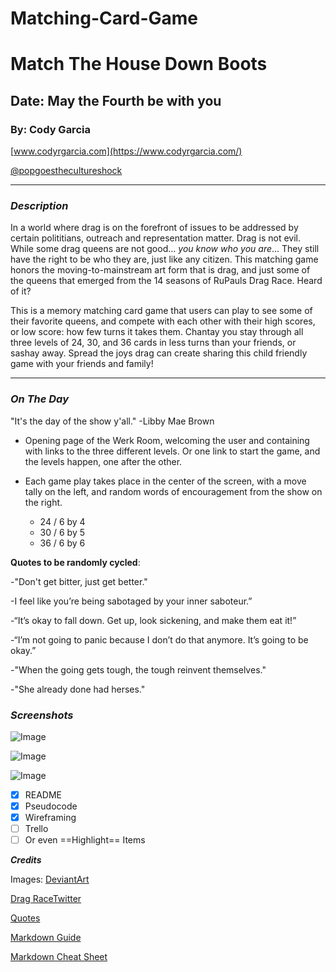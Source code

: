 # Matching-Card-Game

# Match The House Down Boots

## Date: May the Fourth be with you

### By: Cody Garcia

[www.codyrgarcia.com](https://www.codyrgarcia.com/)

[@popgoesthecultureshock](https://www.instagram.com/popgoesthecultureshock/)

---

### **_Description_**

In a world where drag is on the forefront of issues to be addressed by certain polititians, outreach and representation matter.
Drag is not evil. While some drag queens are not good... _you know who you are_... They still have the right to be who they are, just like any citizen.
This matching game honors the moving-to-mainstream art form that is drag, and just some of the queens that emerged from the 14 seasons of RuPauls Drag Race. Heard of it?

This is a memory matching card game that users can play to see some of their favorite queens, and compete with each other with their high scores, or low score: how few turns it takes them.
Chantay you stay through all three levels of 24, 30, and 36 cards in less turns than your friends, or sashay away.
Spread the joys drag can create sharing this child friendly game with your friends and family!

---

### **_On The Day_**

"It's the day of the show y'all." -Libby Mae Brown

- Opening page of the Werk Room, welcoming the user and containing with links to the three different levels. Or one link to start the game, and the levels happen, one after the other.

- Each game play takes place in the center of the screen, with a move tally on the left, and random words of encouragement from the show on the right.
  - 24 / 6 by 4
  - 30 / 6 by 5
  - 36 / 6 by 6

**Quotes to be randomly cycled**:

-"Don't get bitter, just get better."

-I feel like you’re being sabotaged by your inner saboteur.”

-“It’s okay to fall down. Get up, look sickening, and make them eat it!”

-“I’m not going to panic because I don’t do that anymore. It’s going to be okay.”

-"When the going gets tough, the tough reinvent themselves."

-"She already done had herses."

### **_Screenshots_**

![Image](https://pbs.twimg.com/media/EUYZE8qXsAMnDaH?format=jpg&name=large)

![Image](https://images-wixmp-ed30a86b8c4ca887773594c2.wixmp.com/i/6cf3dcf4-3e01-439f-8e79-bc764099ba54/dc0rthv-3d4c44dc-056b-4afa-beff-64c9b64b80cb.jpg)

![Image](https://images-wixmp-ed30a86b8c4ca887773594c2.wixmp.com/i/6cf3dcf4-3e01-439f-8e79-bc764099ba54/dbzh4zk-faea675c-f2a4-4ff7-b823-45e45ec63578.jpg)

<!-- ![Image](https://www.figma.com/proto/HMVcjAxxOUraVqH5JQAQ3u/Match-the-House-Down-Boots?type=design&node-id=3-4&scaling=scale-down&page-id=0%3A1) -->

- [x] README
- [x] Pseudocode
- [x] Wireframing
- [ ] Trello
- [ ] Or even ==Highlight== Items

**_Credits_**

Images:
[DeviantArt](https://www.deviantart.com/yudelrey/art/Drag-Cards-RuPaul-s-Drag-Race-Season-5-724714112)

[Drag RaceTwitter](https://twitter.com/RuPaulsDragRace/status/1244987814426693632/photo/1)

[Quotes](https://inews.co.uk/culture/television/rupauls-drag-race-best-quotes-catchphrases-jokes-uk-series-345239)

[Markdown Guide](https://ia.net/writer/support/general/markdown-guide)

[Markdown Cheat Sheet](https://www.markdownguide.org/cheat-sheet/)
